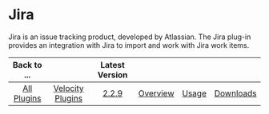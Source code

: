 
# Jira

Jira is an issue tracking product, developed by Atlassian. The Jira plug-in provides an integration with Jira to import and work with Jira work items.

|Back to ...||Latest Version||||
| :---: | :---: | :---: | :---: | :---: | :---: |
|[All Plugins](../../index.md)|[Velocity Plugins](../README.md)|[2.2.9](https://raw.githubusercontent.com/UrbanCode/IBM-UCV-PLUGINS/main/files/ucv-ext-jira/ucv-ext-jira-2.2.9.tar.7z.001)|[Overview](overview.md)|[Usage](usage.md)|[Downloads](downloads.md)|
